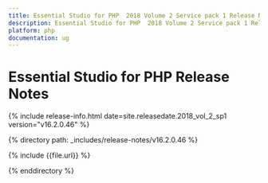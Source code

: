 ```yaml
---
title: Essential Studio for PHP  2018 Volume 2 Service pack 1 Release Notes
description: Essential Studio for PHP  2018 Volume 2 Service pack 1 Release Notes
platform: php
documentation: ug
---
```


# Essential Studio for PHP Release Notes

{% include release-info.html date=site.releasedate.2018_vol_2_sp1  version="v16.2.0.46" %} 

{% directory path: _includes/release-notes/v16.2.0.46 %}

{% include {{file.url}} %}

{% enddirectory %}